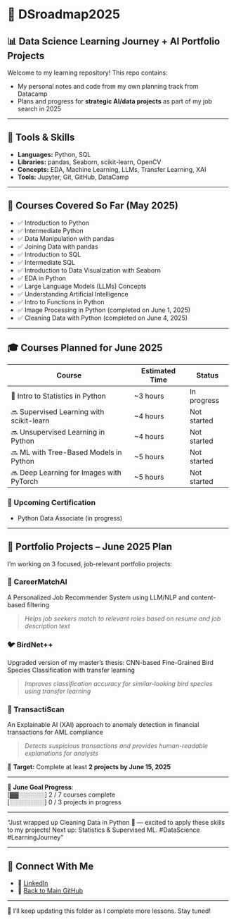 # 🧭 DSroadmap2025  
## 📊 Data Science Learning Journey + AI Portfolio Projects

Welcome to my learning repository! This repo contains:

- My personal notes and code from my own planning track from Datacamp  
- Plans and progress for **strategic AI/data projects** as part of my job search in 2025

---

## 🧰 Tools & Skills  
- **Languages:** Python, SQL  
- **Libraries:** pandas, Seaborn, scikit-learn, OpenCV  
- **Concepts:** EDA, Machine Learning, LLMs, Transfer Learning, XAI  
- **Tools:** Jupyter, Git, GitHub, DataCamp

---

## 🧠 Courses Covered So Far (May 2025)

- ✅ Introduction to Python  
- ✅ Intermediate Python  
- ✅ Data Manipulation with pandas  
- ✅ Joining Data with pandas  
- ✅ Introduction to SQL  
- ✅ Intermediate SQL  
- ✅ Introduction to Data Visualization with Seaborn  
- ✅ EDA in Python  
- ✅ Large Language Models (LLMs) Concepts  
- ✅ Understanding Artificial Intelligence
- ✅ Intro to Functions in Python
- ✅ Image Processing in Python (completed on June 1, 2025)
- ✅ Cleaning Data with Python (completed on June 4, 2025)
  
---

## 🎓 Courses Planned for June 2025

| **Course**                               | **Estimated Time** | **Status**  |
| ---------------------------------------- | ------------------ | ----------- |
| 📝 Intro to Statistics in Python         | \~3 hours          | In progress |
| 🔜 Supervised Learning with scikit-learn | \~4 hours          | Not started |
| 🔜 Unsupervised Learning in Python       | \~4 hours          | Not started |
| 🔜 ML with Tree-Based Models in Python   | \~5 hours          | Not started |
| 🔜 Deep Learning for Images with PyTorch | \~5 hours          | Not started |

### 📜 Upcoming Certification  
- Python Data Associate (in progress)
  
---

## 💼 Portfolio Projects – June 2025 Plan

I’m working on 3 focused, job-relevant portfolio projects:

### 🧠 CareerMatchAI  
A Personalized Job Recommender System using LLM/NLP and content-based filtering  
> *Helps job seekers match to relevant roles based on resume and job description text*

### 🐦 BirdNet++  
Upgraded version of my master’s thesis: CNN-based Fine-Grained Bird Species Classification with transfer learning  
> *Improves classification accuracy for similar-looking bird species using transfer learning*

### 💸 TransactiScan  
An Explainable AI (XAI) approach to anomaly detection in financial transactions for AML compliance  
> *Detects suspicious transactions and provides human-readable explanations for analysts*

🎯 **Target:** Complete at least **2 projects by June 15, 2025**

---

📅 **June Goal Progress**:  
[▓▓░░░░░░] 2 / 7 courses complete  
[░░░░░░░░] 0 / 3 projects in progress  

---

“Just wrapped up Cleaning Data in Python 🧹 — excited to apply these skills to my projects! Next up: Statistics & Supervised ML. #DataScience #LearningJourney”

---

## 🔗 Connect With Me

- 💼 [LinkedIn](https://www.linkedin.com/in/nurulsabrina1910/)  
- 📁 [Back to Main GitHub](https://github.com/sabrinaMKE201073)


--- 

🚀 I’ll keep updating this folder as I complete more lessons. Stay tuned!
